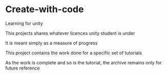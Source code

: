 # Create-with-code
Learning for unity

This projects shares whatever licences unity student is under

It is meant simply as a measure of progress

This project contains the work done for a specific set of tutorials

As the work is complete and so is the tutorial, the archive remains only for future reference
